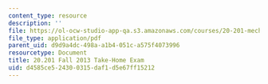 ```yaml
---
content_type: resource
description: ''
file: https://ol-ocw-studio-app-qa.s3.amazonaws.com/courses/20-201-mechanisms-of-drug-actions-fall-2013/d4585ce524300315daf1d5e67ff15212_MIT20_201F13_SoluQueston2.pdf
file_type: application/pdf
parent_uid: d9d9a4dc-498a-a1b4-051c-a575f4073996
resourcetype: Document
title: 20.201 Fall 2013 Take-Home Exam
uid: d4585ce5-2430-0315-daf1-d5e67ff15212
---
```

